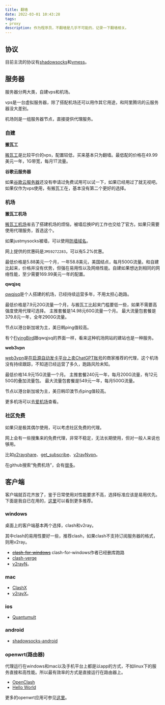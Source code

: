 ```yaml
---
title: 翻墙
date: 2022-03-01 10:43:28
tags: 
- proxy
description: 作为程序员，不翻墙是几乎不可能的，记录一下翻墙相关。
---
```

## 协议
目前主流的协议有[shadowsocks](https://shadowsocks.org/en/index.html)和[vmess](https://www.v2ray.com/developer/protocols/vmess.html)。

## 服务器

服务器分两大类，自建vps和机场。

vps是一台虚拟服务器，除了搭配机场还可以用作其它用途，和阿里腾讯的云服务器没大差别。

机场则是一组服务器节点，直接提供代理服务。

### 自建

**搬瓦工**

[搬瓦工](https://bandwagonhost.com/)是比较平价的vps，配置较低，买来基本只为翻墙。最低配的价格在49.99美元一年，1G带宽，每月1T流量。

**谷歌云服务器**

如果[谷歌云服务器](https://cloud.google.com/compute)还没有申请过免费试用可以试一下，如果已经用过了就无视吧。如果仅作为vps使用，有搬瓦工在，基本没有第二个更好的选择。

### 机场

**搬瓦工机场**

[搬瓦工机场](https://justmysocks.net)省去了搭建机场的烦恼，被墙后换IP的工作也交给了官方。如果只需要使用代理服务，首选这个。

如果justmysocks被墙，可以使用[防墙域名](https://justmysocks5.net)。

网上提供的优惠码是`JMS9272283`，可以有5.2%优惠。

最低价格是5.88美元一个月，一年58.8美元，美国结点，每月500G流量。和自建比起来，价格并没有优势，但强在易用性以及网络性能。自建如果想达到相同的网络性能，至少需要169.99美元一年的配置。

**qwqjsq**

[qwqjsq](https://github.com/qwqjsq/qwqjsq)是个人搭建的机场，已经持续运营多年，不用太担心跑路。

最低价格是7.9元20G流量一个月，与搬瓦工比起来门槛要低一些，如果不需要高强度使用代理可选择。
主推套餐是14.98元60G流量一个月。
最大流量包套餐是379.8元一年，全年2900G流量。

节点以港台新加坡为主，美日韩ping值较高。

有个[FlyingBird](http://aff01.fyb-aff01.com/)跟qwqjsq的界面一样，看来这种机场网站的建站也是一种服务。

**web3vpn**

[web3vpn](https://web3vpn.net/)是[在启源自动发卡平台上卖ChatGPT账号](https://www.qiyuanpay.com/mall/?link=u64008d6835b82)的商家推荐的代理，这个机场没有持续跟踪，不知道已经运营了多久，跑路风险未知。

最低价格14.9元15G流量一个月。
主推套餐240元一年，每月200G流量，有12元50G的叠加流量包。
最大流量包套餐是549元一年，每月500G流量。

节点以港台新加坡为主，美日韩印澳节点ping值较高。

更多机场可以去[爱机场](https://aijichang.com/)查看。

### 社区免费

如果只是极其偶尔使用，可以考虑社区免费的代理。

网上会有一些搜集来的免费代理，非常不稳定，无法长期使用，但对一般人来说也够用。

比如[v2rayshare](https://v2rayshare.com/)、[get_subscribe](https://github.com/ermaozi/get_subscribe)、[v2rayNvpn](https://github.com/githubvpn007/v2rayNvpn)。

在github搜索“免费机场”，会有[很多](https://github.com/search?q=%E5%85%8D%E8%B4%B9%E6%9C%BA%E5%9C%BA&type=repositories&s=stars&o=desc)。

## 客户端

客户端就百花齐放了，鉴于日常使用对性能要求不高，选择标准应该是易用优先。下面是我自已在用的，[这里](https://www.v2ray.com/awesome/tools.html)可以看到更多推荐。

### windows

桌面上的客户端基本两个选择，clash和v2ray。

其中clash的易用性要好一些，推荐clash，如果clash不支持订阅服务器的格式，则用v2ray。

- ~~[clash-for-windows](https://github.com/Fndroid/clash_for_windows_pkg)~~ clash-for-windows作者已经删库跑路
- [clash-verge](https://github.com/clash-verge-rev/clash-verge-rev)
- [v2rayN](https://github.com/2dust/v2rayN)。

### mac

- [ClashX](https://github.com/yichengchen/clashX)
- [v2rayX](https://github.com/Cenmrev/V2RayX)。

### ios

- [Quantumult](https://apps.apple.com/us/app/quantumult/id1252015438)

### android

- [shadowsocks-android](https://github.com/shadowsocks/shadowsocks-android)

### openwrt(路由器)

代理运行在windows和mac以及手机平台上都是以app的方式，不如linux下的服务直接和高性能。所以最有效率的方式是直接运行在路由器上。

- [OpenClash](https://github.com/vernesong/OpenClash)
- [Hello World](https://github.com/jerrykuku/luci-app-vssr)

更多的openwrt应用可参见[这里](https://github.com/AUK9527/Are-u-ok/tree/main/apps)。
